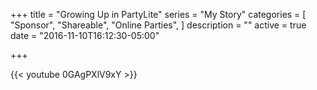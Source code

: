 +++
title = "Growing Up in PartyLite"
series = "My Story"
categories = [
  "Sponsor",
  "Shareable", 
 "Online Parties",
]
description = ""
active = true
date = "2016-11-10T16:12:30-05:00"

+++

{{< youtube 0GAgPXlV9xY >}}
